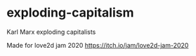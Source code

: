 # exploding-capitalism
Karl Marx exploding capitalists

Made for love2d jam 2020
https://itch.io/jam/love2d-jam-2020
